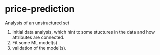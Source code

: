 # price-prediction 
Analysis of an unstructured set

1. Initial data analysis, which hint to some stuctures in the data and how attributes are connected.
2. Fit some ML model(s) .
3. validation of the model(s).
